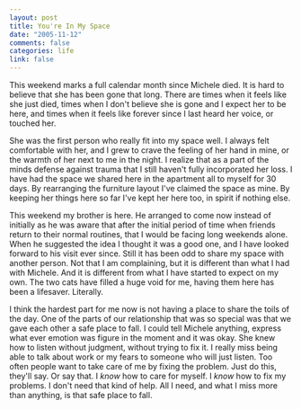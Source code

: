 ```yaml
--- 
layout: post
title: You're In My Space
date: "2005-11-12"
comments: false
categories: life
link: false
---
```

This weekend marks a full calendar month since Michele died. It is hard to believe that she has been gone that long. There are times when it feels like she just died, times when I don't believe she is gone and I expect her to be here, and times when it feels like forever since I last heard her voice, or touched her.

She was the first person who really fit into my space well. I always felt comfortable with her, and I grew to crave the feeling of her hand in mine, or the warmth of her next to me in the night. I realize that as a part of the minds defense against trauma that I still haven't fully incorporated her loss. I have had the space we shared here in the apartment all to myself for 30 days. By rearranging the furniture layout I've claimed the space as mine. By keeping her things here so far I've kept her here too, in spirit if nothing else.

This weekend my brother is here. He arranged to come now instead of initially as he was aware that after the initial period of time when friends return to their normal routines, that I would be facing long weekends alone. When he suggested the idea I thought it was a good one, and I have looked forward to his visit ever since. Still it has been odd to share my space with another person. Not that I am complaining, but it is different than what I had with Michele. And it is different from what I have started to expect on my own. The two cats have filled a huge void for me, having them here has been a lifesaver. Literally.

I think the hardest part for me now is not having a place to share the toils of the day. One of the parts of our relationship that was so special was that we gave each other a safe place to fall. I could tell Michele anything, express what ever emotion was figure in the moment and it was okay. She knew how to listen without judgment, without trying to fix it. I really miss being able to talk about work or my fears to someone who will just listen. Too often people want to take care of me by fixing the problem. Just do this, they'll say. Or say that. I *know* how to care for myself. I *know* how to fix my problems. I don't need that kind of help. All I need, and what I miss more than anything, is that safe place to fall.
